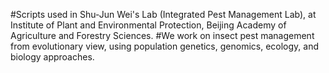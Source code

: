 #Scripts used in Shu-Jun Wei's Lab (Integrated Pest Management Lab), at Institute of Plant and Environmental Protection, Beijing Academy of Agriculture and Forestry Sciences.
#We work on insect pest management from evolutionary view, using population genetics, genomics, ecology, and biology approaches.
